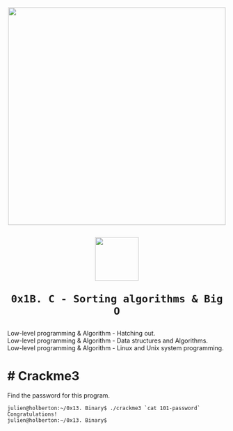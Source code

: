 <h1 align="center">
  <p align="center"><img src="https://assets.holbertonschool.com/media_images/files/000/001/247/original/header-logo-700.png" width="500">
  <p align="center"><img src="https://i.pinimg.com/originals/6e/46/e7/6e46e7dbe2bb73dacc055e5dbd85c3ad.png" width="100">
    
    0x1B. C - Sorting algorithms & Big O
    
  </p>
</h1>

Low-level programming & Algorithm - Hatching out.  
Low-level programming & Algorithm - Data structures and Algorithms.  
Low-level programming & Algorithm - Linux and Unix system programming.  




<h1># Crackme3</h1>

Find the password for this program.

```
julien@holberton:~/0x13. Binary$ ./crackme3 `cat 101-password`
Congratulations!
julien@holberton:~/0x13. Binary$ 
```


